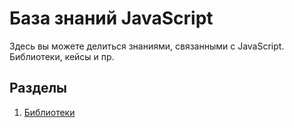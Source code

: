 # База знаний JavaScript

Здесь вы можете делиться знаниями, связанными с JavaScript. Библиотеки, кейсы и пр.

## Разделы

1. [Библиотеки](./libraries/)